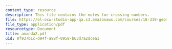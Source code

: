 ```yaml
---
content_type: resource
description: This file contains the notes for crossing numbers.
file: https://ol-ocw-studio-app-qa.s3.amazonaws.com/courses/18-319-geometric-combinatorics-fall-2005/0f937b1cd94fa88f0958b63d7a2dcea1_amanda2.pdf
file_type: application/pdf
resourcetype: Document
title: amanda2.pdf
uid: 0f937b1c-d94f-a88f-0958-b63d7a2dcea1
---
```

